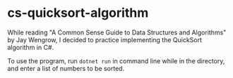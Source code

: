 # cs-quicksort-algorithm

While reading "A Common Sense Guide to Data Structures and Algorithms" by Jay Wengrow, I decided to practice implementing the QuickSort algorithm in C#.

To use the program, run ```dotnet run``` in command line while in the directory, and enter a list of numbers to be sorted.

